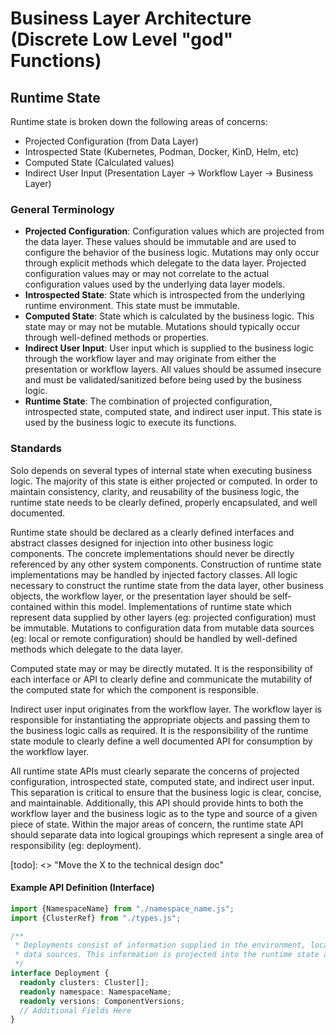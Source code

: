 # Business Layer Architecture (Discrete Low Level "god" Functions)

## Runtime State

Runtime state is broken down the following areas of concerns:

* Projected Configuration (from Data Layer)
* Introspected State (Kubernetes, Podman, Docker, KinD, Helm, etc)
* Computed State (Calculated values)
* Indirect User Input (Presentation Layer -> Workflow Layer -> Business Layer)

### General Terminology

* **Projected Configuration**: Configuration values which are projected from the data layer. These
  values should be immutable and are used to configure the behavior of the business logic. Mutations
  may only occur through explicit methods which delegate to the data layer. Projected configuration
  values may or may not correlate to the actual configuration values used by the underlying
  data layer models.
* **Introspected State**: State which is introspected from the underlying runtime environment. This
  state must be immutable.
* **Computed State**: State which is calculated by the business logic. This state may or may not be
  mutable. Mutations should typically occur through well-defined methods or properties.
* **Indirect User Input**: User input which is supplied to the business logic through the workflow
  layer and may originate from either the presentation or workflow layers.
  All values should be assumed insecure and must be validated/sanitized before being used by the
  business logic.
* **Runtime State**: The combination of projected configuration, introspected state, computed state,
  and indirect user input. This state is used by the business logic to execute its functions.

### Standards

Solo depends on several types of internal state when executing business logic. The majority of this
state is either projected or computed. In order to maintain consistency, clarity, and reusability
of the business logic, the runtime state needs to be clearly defined, properly encapsulated,
and well documented.

Runtime state should be declared as a clearly defined interfaces and abstract classes designed for
injection into other business logic components. The concrete implementations should never be directly
referenced by any other system components. Construction of runtime state implementations may be
handled by injected factory classes. All logic necessary to construct the runtime state from
the data layer, other business objects, the workflow layer, or the presentation layer should be
self-contained within this model. Implementations of runtime state which represent data supplied by
other layers (eg: projected configuration) must be immutable. Mutations to configuration data from
mutable data sources (eg: local or remote configuration) should be handled by well-defined methods
which delegate to the data layer.

Computed state may or may be directly mutated. It is the responsibility of each interface or API
to clearly define and communicate the mutability of the computed state for which the component is
responsible.

Indirect user input originates from the workflow layer. The workflow layer is responsible for
instantiating the appropriate objects and passing them to the business logic calls as required. It
is the responsibility of the runtime state module to clearly define a well documented API for consumption
by the workflow layer.

All runtime state APIs must clearly separate the concerns of projected configuration, introspected
state, computed state, and indirect user input. This separation is critical to ensure that the business
logic is clear, concise, and maintainable. Additionally, this API should provide hints to both the
workflow layer and the business logic as to the type and source of a given piece of state. Within the
major areas of concern, the runtime state API should separate data into logical groupings which represent
a single area of responsibility (eg: deployment).

\[todo]: <> "Move the X to the technical design doc"

#### Example API Definition (Interface)

```typescript
import {NamespaceName} from "./namespace_name.js";
import {ClusterRef} from "./types.js";

/**
 * Deployments consist of information supplied in the environment, local, and remote configuration
 * data sources. This information is projected into the runtime state and used by the business logic.
 */
interface Deployment {
  readonly clusters: Cluster[];
  readonly namespace: NamespaceName;
  readonly versions: ComponentVersions;
  // Additional Fields Here
}
```
